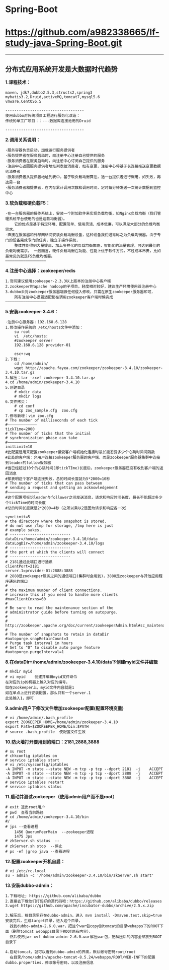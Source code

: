 ﻿# Spring-Boot
# https://github.com/a982338665/lf-study-java-Spring-Boot.git
-----------------------------------
分布式应用系统开发是大数据时代趋势
-----------------------------------
**1.课程技术：**

    maven，jdk7,dubbo2.5.3,structs2,spring3
    mybatis3.2,Druid,activeMQ,tomcat7,mysql5.6
    vmware,CentOS6.5

    -----------------------------------
    使用dubbo对传统项目工程进行服务化改造：
    传统的单工厂项目：：---数据库连接池用的Druid
    
    -----------------------------------

**2.调用关系说明：**

    ·服务容器负责启动，加载运行服务提供者
    ·服务提供者在服务启动时，向注册中心注册自己提供的服务
    ·服务消费者在服务启动时，向注册中心订阅自己提供的服务
    ·注册中心返回服务提供者地址列表给消费者，如有变更，注册中心将基于长连接推送变更数据给消费者
    ·服务消费者从提供者地址列表中，基于软负载均衡算法，选一台提供者进行调用，如失败，再选另一台
    ·服务消费者和提供者，在内存累计调用次数和调用时间，定时每分钟发送一次统计数据到监控中心

**3.软负载和硬负载F5：**

	·在一台服务器的操作系统上，安装一个附加软件来实现负载均衡，如Nginx负载均衡（我们管理系统平台使用的也是这款均衡器）。
	    它的优点是基于特定环境、配置简单、使用灵活、成本低廉，可以满足大部分的负载均衡需求。
	·直接在服务器和外部网络间安装负载均衡设备，这种设备我们通常称之为负载均衡器。由于专门的设备完成专门的任务，独立于操作系统，
	    整体性能得到大量提高，加上多样化的负载均衡策略，智能化的流量管理，可达到最佳的负载均衡需求。 一般而言，硬件负载均衡在功能、性能上优于软件方式，不过成本昂贵，比如最常见的就是F5负载均衡器。​
    —————————————————— 
**4.注册中心选择：zookeeper/redis**

    1.官网建议使用zookeeper-2.3.3以上版本的注册中心客户端
    2.zookeeper时apache hadoop的子项目，轻度相对较好，建议生产环境使用该注册中心
    3.dubbo未对zookeeper服务器端做任何侵入修改，只需在原生zookeeper服务器即可，
        所有注册中心逻辑适配都在调用zookeeper客户端时候完成
    ——————————————————

**5.安装zookeeper-3.4.6：**
    
    ·注册中心服务器：192.168.6.128
    1.修改操作系统的 /etc/hosts文件中添加：
        su root
        vi  /etc/hosts:
        #zookeeper server
        192.168.6.128 provider-01
        
        esc+:wq
    2.下载：
        cd /home/admin/
        wget http://apache.fayea.com/zookeeper/zookeeper-3.4.10/zookeeper-3.4.10.tar.gz
    3.解压：tar -zxvf zookeeper-3.4.10.tar.gz
    4.cd /home/admin/zookeeper-3.4.10
    5.创建目录
        # mkdir data 
        # mkdir logs
    6.文件拷贝：
        # cd conf
        # cp zoo_sample.cfg  zoo.cfg
    7.修改新增：vim zoo.cfg
    # The number of milliseconds of each tick
    #—————————————
    tickTime=2000 
    # The number of ticks that the initial
    # synchronization phase can take
    #—————————————
    initLimit=10
    #此配置是用来配置zookeeper接受客户端初始化连接时最长能忍受多少个心跳时间间隔数
    #此处的客户端：非用户连接zookeeper服务器的客户端，而是zookeeper服务器集群中连接到leader的follow服务器
    #当已经超过10个的心跳时间(即tickTIme)长度后，zookeeper服务器还没有收到客户端的返回消息
    #那表明这个客户端连接失败，总的时间长度就为5*2000=10秒
    # The number of ticks that can pass between
    # sending a request and getting an acknowledgement
    #——————————————
    #这个配置项标识leader与follower之间发送消息，请求和响应时间长度，最长不能超过多少个tickTime的时间长度
    #总的时间长度就是2*2000=4秒（之所以乘以2是因为请求和响应各一次）
    
    syncLimit=5
    # the directory where the snapshot is stored.
    # do not use /tmp for storage, /tmp here is just
    # example sakes.
    # ---------------------------
    dataDir=/home/admin/zookeeper-3.4.10/data
    dataLogDir=/home/admin/zookeeper-3.4.10/logs
    # ---------------------------
    # the port at which the clients will connect
    # ---------------------------
    # 2181通过此端口进行通讯
    clientPort=2181 
    server.1=provider-01:2888:3888
    # 2888是zookeeper服务之间的通信端口(集群时会用到)，3888是zookeeper与其他应用程序通讯的端口
    # ---------------------------
    # the maximum number of client connections.
    # increase this if you need to handle more clients
    #maxClientCnxns=60
    #
    # Be sure to read the maintenance section of the
    # administrator guide before turning on autopurge.
    #
    # http://zookeeper.apache.org/doc/current/zookeeperAdmin.html#sc_maintenance
    #
    # The number of snapshots to retain in dataDir
    #autopurge.snapRetainCount=3
    # Purge task interval in hours
    # Set to "0" to disable auto purge feature
    #autopurge.purgeInterval=1

**8.在dataDir=/home/admin/zookeeper-3.4.10/data下创建myid文件并编辑**

	# mkdir myid
	# vi myid    创建并编辑myid文件命令
	在对应的ip的机器上输入对应的编号，
	如在zookeeper上，myid文件内容就是1
	如在单点上进行安装配置，那么只有一个server.1
	此处输入1，即可

**9.admin用户下修改文件增加zookeeper配置(配置环境变量)**

	# vi /home/admin/.bash_profile
	export ZOOKEEPER_HOME=/home/admin/zookeeper-3.4.10
	export Path=$ZOOKEEPER_HOME/bin:$PATH
	# source .bash_profile  使配置文件生效
	
**10.防火墙打开要用到的端口：2181,2888,3888**
	
	# su root
	# chkconfig iptables on 
	# service iptables start
	# vi /etc/sysconfig/iptables
	-A INPUT -m state --state NEW -m tcp -p tcp --dport 2181  -j 	ACCEPT
	-A INPUT -m state --state NEW -m tcp -p tcp --dport 2888  -j 	ACCEPT
	-A INPUT -m state --state NEW -m tcp -p tcp --dport 3888  -j 	ACCEPT
	# service iptables restart
	# service iptables status
**11.启动并测试zookeeper（使用admin用户而不是root）**

	# exit 退出root用户
	# pwd  查看当前路径
	# cd /home/admin/zookeeper-3.4.10/bin
	#/
	# jps --查看进程
		1456 QuorumPeerMain  --zookeeper进程
		1475 Jps
	# zkServer.sh status  --
	# zkServer.sh stop  --停止
	# ps -ef |grep java --查看进程
**12.配置zookeeper开机自启：**

	# vi /etc/rc.local	
	su - admin -c '/home/admin/zookeeper-3.4.10/bin/zkServer.sh start'

**13.安装dubbo-admin：**

    1.下载地址; https://github.com/alibaba/dubbo
    2.直接去下载他们打包好的源代码吧：https://github.com/alibaba/dubbo/releases
    3.wget https://github.com/apache/incubator-dubbo/archive/2.5.x.zip

    3.解压后，根目录里存在dubbo-admin，进入 mvn install -Dmaven.test.skip=true 安装完后，生成target目录，进入这个目录，
      找到dubbo-admin-2.6.0.war，把这个war包copy到tomcat的目录webapps下的ROOT下面（删除tomcat webapps目录下ROOT原有内容），
      然后使用jar xvf dubbo-admin-2.6.0.war解压war包，把解压后的内容全部放到ROOT目录下

    4.启动tomcat，就可以看到dubbo-admin的界面，默认帐号密码root/root
      在目录/home/admin/apache-tomcat-8.5.24/webapps/ROOT/WEB-INF下的配置dubbo.properties，修改帐号密码，以及注册信息




































